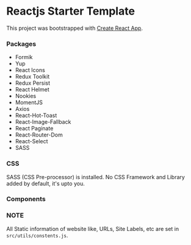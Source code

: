 # Reactjs Starter Template

This project was bootstrapped with [Create React App](https://github.com/facebook/create-react-app).

### Packages
- Formik 
- Yup
- React Icons
- Redux Toolkit
- Redux Persist
- React Helmet
- Nookies
- MomentJS
- Axios
- React-Hot-Toast
- React-Image-Fallback
- React Paginate
- React-Router-Dom
- React-Select
- SASS

### CSS
SASS (CSS Pre-processor) is installed. No CSS Framework and Library added by default, it's upto you. 


### Components



### NOTE
All Static information of website like, URLs, Site Labels, etc are set in ``src/utils/constents.js``. 
